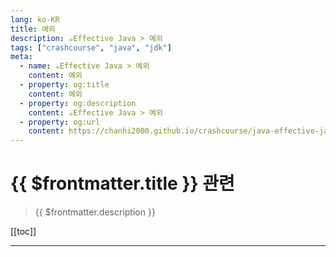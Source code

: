 ```yaml
---
lang: ko-KR
title: 예외
description: ☕️Effective Java > 예외
tags: ["crashcourse", "java", "jdk"]
meta:
  - name: ☕️Effective Java > 예외
    content: 예외
  - property: og:title
    content: 예외
  - property: og:description
    content: ☕️Effective Java > 예외
  - property: og:url
    content: https://chanhi2000.github.io/crashcourse/java-effective-java.html
---
```


# {{ $frontmatter.title }} 관련

> {{ $frontmatter.description }}

[[toc]]

---

<!-- https://yangbongsoo.gitbook.io/study/java-effective-java/exceptions -->
